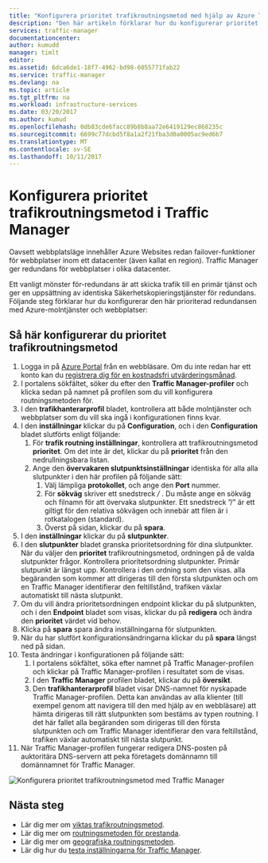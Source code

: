 ```yaml
---
title: "Konfigurera prioritet trafikroutningsmetod med hjälp av Azure Traffic Manager | Microsoft Docs"
description: "Den här artikeln förklarar hur du konfigurerar prioritet trafikroutningsmetod i Traffic Manager"
services: traffic-manager
documentationcenter: 
author: kumudd
manager: timlt
editor: 
ms.assetid: 6dca6de1-18f7-4962-bd98-6055771fab22
ms.service: traffic-manager
ms.devlang: na
ms.topic: article
ms.tgt_pltfrm: na
ms.workload: infrastructure-services
ms.date: 03/20/2017
ms.author: kumud
ms.openlocfilehash: 0db83cde6facc89b8b8aa72e6419129ec868235c
ms.sourcegitcommit: 6699c77dcbd5f8a1a2f21fba3d0a0005ac9ed6b7
ms.translationtype: MT
ms.contentlocale: sv-SE
ms.lasthandoff: 10/11/2017
---
```

# <a name="configure-priority-traffic-routing-method-in-traffic-manager"></a>Konfigurera prioritet trafikroutningsmetod i Traffic Manager

Oavsett webbplatsläge innehåller Azure Websites redan failover-funktioner för webbplatser inom ett datacenter (även kallat en region). Traffic Manager ger redundans för webbplatser i olika datacenter.

Ett vanligt mönster för-redundans är att skicka trafik till en primär tjänst och ger en uppsättning av identiska Säkerhetskopieringstjänster för redundans. Följande steg förklarar hur du konfigurerar den här prioriterad redundansen med Azure-molntjänster och webbplatser:

## <a name="to-configure-the-priority-traffic-routing-method"></a>Så här konfigurerar du prioritet trafikroutningsmetod

1. Logga in på [Azure Portal](http://portal.azure.com) från en webbläsare. Om du inte redan har ett konto kan du [registrera dig för en kostnadsfri utvärderingsmånad](https://azure.microsoft.com/free/). 
2. I portalens sökfältet, söker du efter den **Traffic Manager-profiler** och klicka sedan på namnet på profilen som du vill konfigurera routningsmetoden för.
3. I den **trafikhanterarprofil** bladet, kontrollera att både molntjänster och webbplatser som du vill ska ingå i konfigurationen finns kvar.
4. I den **inställningar** klickar du på **Configuration**, och i den **Configuration** bladet slutförts enligt följande:
    1. För **trafik routning inställningar**, kontrollera att trafikroutningsmetod **prioritet**. Om det inte är det, klickar du på **prioritet** från den nedrullningsbara listan.
    2. Ange den **övervakaren slutpunktsinställningar** identiska för alla alla slutpunkter i den här profilen på följande sätt:
        1. Välj lämpliga **protokollet**, och ange den **Port** nummer. 
        2. För **sökväg** skriver ett snedstreck  */* . Du måste ange en sökväg och filnamn för att övervaka slutpunkter. Ett snedstreck ”/” är ett giltigt för den relativa sökvägen och innebär att filen är i rotkatalogen (standard).
        3. Överst på sidan, klickar du på **spara**.
5. I den **inställningar** klickar du på **slutpunkter**.
6. I den **slutpunkter** bladet granska prioritetsordning för dina slutpunkter. När du väljer den **prioritet** trafikroutningsmetod, ordningen på de valda slutpunkter frågor. Kontrollera prioritetsordning slutpunkter.  Primär slutpunkt är längst upp. Kontrollera i den ordning som den visas. alla begäranden som kommer att dirigeras till den första slutpunkten och om en Traffic Manager identifierar den feltillstånd, trafiken växlar automatiskt till nästa slutpunkt. 
7. Om du vill ändra prioritetsordningen endpoint klickar du på slutpunkten, och i den **Endpoint** bladet som visas, klickar du på **redigera** och ändra den **prioritet** värdet vid behov. 
8. Klicka på **spara** spara ändra inställningarna för slutpunkten.
9. När du har slutfört konfigurationsändringarna klickar du på **spara** längst ned på sidan.
10. Testa ändringar i konfigurationen på följande sätt:
    1.  I portalens sökfältet, söka efter namnet på Traffic Manager-profilen och klickar på Traffic Manager-profilen i resultatet som de visas.
    2.  I den **Traffic Manager** profilen bladet, klickar du på **översikt**.
    3.  Den **trafikhanterarprofil** bladet visar DNS-namnet för nyskapade Traffic Manager-profilen. Detta kan användas av alla klienter (till exempel genom att navigera till den med hjälp av en webbläsare) att hämta dirigeras till rätt slutpunkten som bestäms av typen routning. I det här fallet alla begäranden som dirigeras till den första slutpunkten och om Traffic Manager identifierar den vara feltillstånd, trafiken växlar automatiskt till nästa slutpunkt.
11. När Traffic Manager-profilen fungerar redigera DNS-posten på auktoritära DNS-servern att peka företagets domännamn till domännamnet för Traffic Manager.

![Konfigurera prioritet trafikroutningsmetod med Traffic Manager][1]

## <a name="next-steps"></a>Nästa steg


- Lär dig mer om [viktas trafikroutningsmetod](traffic-manager-configure-weighted-routing-method.md).
- Lär dig mer om [routningsmetoden för prestanda](traffic-manager-configure-performance-routing-method.md).
- Lär dig mer om [geografiska routningsmetoden](traffic-manager-configure-geographic-routing-method.md).
- Lär dig hur du [testa inställningarna för Traffic Manager](traffic-manager-testing-settings.md).

<!--Image references-->
[1]: ./media/traffic-manager-priority-routing-method/traffic-manager-priority-routing-method.png